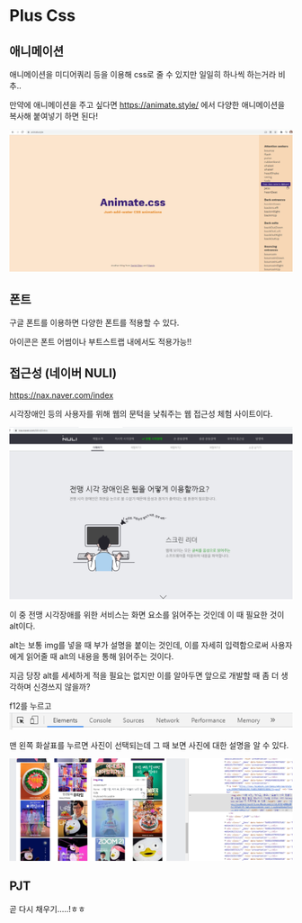 # Plus Css

## 애니메이션

애니메이션을 미디어쿼리 등을 이용해 css로 줄 수 있지만 일일히 하나씩 하는거라 비추..

만약에 애니메이션을 주고 싶다면 https://animate.style/ 에서 다양한 애니메이션을 복사해 붙여넣기 하면 된다!

<img src="210205.assets/image-20210205105358880.png" alt="image-20210205105358880" style="zoom: 50%;" />

## 폰트

구글 폰트를 이용하면 다양한 폰트를 적용할 수 있다.

아이콘은 폰트 어썸이나 부트스트랩 내에서도 적용가능!!



## 접근성 (네이버 NULI)

https://nax.naver.com/index

시각장애인 등의 사용자를 위해 웹의 문턱을 낮춰주는 웹 접근성 체험 사이트이다.

<img src="210205.assets/image-20210205105703263.png" alt="image-20210205105703263" style="zoom:67%;" />

이 중 전맹 시각장애를 위한 서비스는 화면 요소를 읽어주는 것인데 이 때 필요한 것이 alt이다.

alt는 보통 img를 넣을 때 부가 설명을 붙이는 것인데, 이를 자세히 입력함으로써 사용자에게 읽어줄 때 alt의 내용을 통해 읽어주는 것이다.

지금 당장 alt를 세세하게 적을 필요는 없지만 이를 알아두면 앞으로 개발할 때 좀 더 생각하며 신경쓰지 않을까?

f12를 누르고 ![image-20210205105920010](210205.assets/image-20210205105920010.png)

맨 왼쪽 화살표를 누르면 사진이 선택되는데 그 때 보면 사진에 대한 설명을 알 수 있다.

![image-20210205105846972](210205.assets/image-20210205105846972.png)

## PJT

곧 다시 채우기.....!ㅎㅎ

